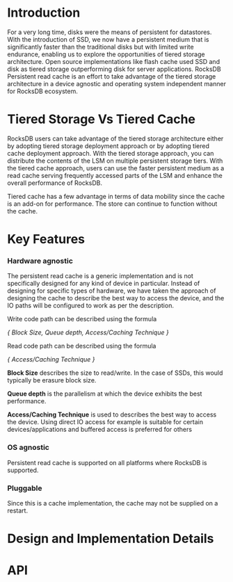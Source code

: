 # Introduction

For a very long time, disks were the means of persistent for datastores. With the introduction of SSD, we now have a persistent medium that is significantly faster than the traditional disks but with limited write endurance, enabling us to explore the opportunities of tiered storage architecture. Open source implementations like flash cache used SSD and disk as tiered storage outperforming disk for server applications. RocksDB Persistent read cache is an effort to take advantage of the tiered storage architecture in a device agnostic and operating system independent manner for RocksDB ecosystem. 

# Tiered Storage Vs Tiered Cache

RocksDB users can take advantage of the tiered storage architecture either by adopting tiered storage deployment approach or by adopting tiered cache deployment approach. With the tiered storage approach, you can distribute the contents of the LSM on multiple persistent storage tiers. With the tiered cache approach, users can use the faster persistent medium as a read cache serving frequently accessed parts of the LSM and enhance the overall performance of RocksDB.

Tiered cache has a few advantage in terms of data mobility since the cache is an add-on for performance. The store can continue to function without the cache. 

# Key Features

### Hardware agnostic

The persistent read cache is a generic implementation and is not specifically designed for any kind of device in particular. Instead of designing for specific types of hardware, we have taken the approach of designing the cache to describe the best way to access the device, and the IO paths will be configured to work as per the description.

Write code path can be described using the formula

_{ Block Size, Queue depth, Access/Caching Technique }_

Read code path can be described using the formula

_{ Access/Caching Technique }_

**Block Size** describes the size to read/write. In the case of SSDs, this would typically be erasure block size.

**Queue depth** is the parallelism at which the device exhibits the best performance.

**Access/Caching Technique** is used to describes the best way to access the device. Using direct IO access for example is suitable for certain devices/applications and buffered access is preferred for others

### OS agnostic

Persistent read cache is supported on all platforms where RocksDB is supported.

### Pluggable

Since this is a cache implementation, the cache may not be supplied on a restart.

# Design and Implementation Details


# API